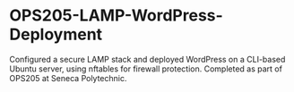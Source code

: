 # OPS205-LAMP-WordPress-Deployment
Configured a secure LAMP stack and deployed WordPress on a CLI-based Ubuntu server, using nftables for firewall protection. Completed as part of OPS205 at Seneca Polytechnic.
